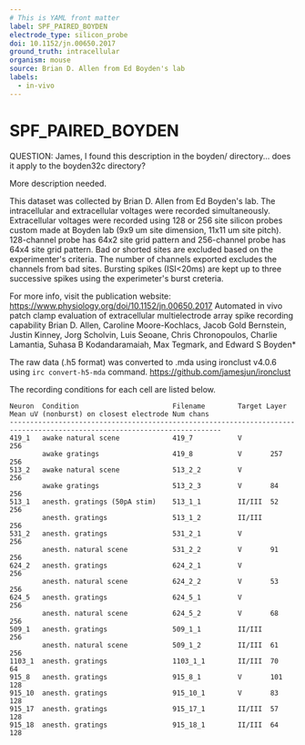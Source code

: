 ```yaml
---
# This is YAML front matter
label: SPF_PAIRED_BOYDEN
electrode_type: silicon_probe
doi: 10.1152/jn.00650.2017
ground_truth: intracellular
organism: mouse
source: Brian D. Allen from Ed Boyden's lab
labels:
  - in-vivo
---
```


# SPF_PAIRED_BOYDEN

QUESTION: James, I found this description in the boyden/ directory... does it apply to the boyden32c directory?

More description needed.


This dataset was collected by Brian D. Allen from Ed Boyden's lab. The intracellular and extracellular voltages were recorded simultaneously.
Extracellular voltages were recorded using 128 or 256 site silicon probes custom made at Boyden lab (9x9 um site dimension, 11x11 um site pitch).
128-channel probe has 64x2 site grid pattern and 256-channel probe has 64x4 site grid pattern.
Bad or shorted sites are excluded based on the experimenter's criteria. The number of channels exported excludes the channels from bad sites. 
Bursting spikes (ISI<20ms) are kept up to three successive spikes using the experimeter's burst creteria.

For more info, visit the publication website:
https://www.physiology.org/doi/10.1152/jn.00650.2017
Automated in vivo patch clamp evaluation of extracellular multielectrode array spike recording capability
Brian D. Allen, Caroline Moore-Kochlacs, Jacob Gold Bernstein, Justin Kinney, Jorg Scholvin, Luis Seoane, Chris Chronopoulos, Charlie Lamantia, Suhasa B Kodandaramaiah, Max Tegmark, and Edward S Boyden*

The raw data (.h5 format) was converted to .mda using ironclust v4.0.6 using `irc convert-h5-mda` command.
https://github.com/jamesjun/ironclust

The recording conditions for each cell are listed below.

```
Neuron  Condition                       Filename        Target Layer    Mean uV (nonburst) on closest electrode Num chans
--------------------------------------------------------------------------------------------------------------------------
419_1   awake natural scene             419_7           V               256
        awake gratings                  419_8           V       257     256
513_2   awake natural scene             513_2_2         V               256
        awake gratings                  513_2_3         V       84      256
513_1   anesth. gratings (50pA stim)    513_1_1         II/III  52      256
        anesth. gratings                513_1_2         II/III          256
531_2   anesth. gratings                531_2_1         V               256
        anesth. natural scene           531_2_2         V       91      256
624_2   anesth. gratings                624_2_1         V               256
        anesth. natural scene           624_2_2         V       53      256
624_5   anesth. gratings                624_5_1         V               256
        anesth. natural scene           624_5_2         V       68      256
509_1   anesth. gratings                509_1_1         II/III          256
        anesth. natural scene           509_1_2         II/III  61      256
1103_1  anesth. gratings                1103_1_1        II/III  70      64
915_8   anesth. gratings                915_8_1         V       101     128
915_10  anesth. gratings                915_10_1        V       83      128
915_17  anesth. gratings                915_17_1        II/III  57      128
915_18  anesth. gratings                915_18_1        II/III  64      128
```
